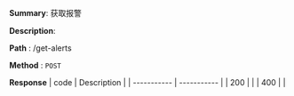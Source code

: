 **Summary**: 获取报警

**Description**:

**Path** : /get-alerts

**Method** : `POST`

**Response**
| code      | Description |
| ----------- | ----------- |
|  200   |       |
|  400   |       |


